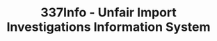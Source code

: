 ---
bigquery: https://console.cloud.google.com/bigquery?p=patents-public-data&d=usitc_investigations&page=dataset&project=sheets-management-319211
citation: US International Trade Commission 337Info Unfair Import Investigations Information
  System
contributors: US International Trade Comission
cost: None
description: US International Trade Commission 337Info Unfair Import Investigations
  Information System contains data on investigations done under Section 337. Section
  337 declares the infringement of certain statutory intellectual property rights
  and other forms of unfair competition in import trade to be unlawful practices.
  Most Section 337 investigations involve allegations of patent or registered trademark
  infringement.
documentation: FAQ and tutorial available on the site
last_edit: 04/07/2022, 01:49:00
location: https://pubapps2.usitc.gov/337external/
maintained_by: US International Trade Comission
schema_fields:
- lastUpdated
- finalDetNoViolation
- finalIdOnViolationDue
- internalRemand
- investigationTermDate
- markmanHearing
- teoIdIssueDate
- teoProceedingInvolved
- copyrightNumbers
- respondent
- gcAttorney
- currentActiveALJ
- issueDateOtherNonFinal
- teoReliefGranted
- scheduledEndDateEvidHear
- patentNumbers
- investigationNo
- dateOfPublicationFrNotice
- finalIdOnViolationIssue
- actualEndDateEvidHear
- cafcAppeals
- id
- docketNo
- dateComplaintFiled
- teoIdDueDate
- dateCreated
- invUnfairAct
- ouiiAttorney
- endDateMarkmanHearing
- currentStatus
- actualStartDateEvidHear
- patentNumber
- finalDetViolation
- title
- aljAssigned
- startDateMarkmanHearing
- publication_number
- ouiiParticipation
- scheduledStartDateEvidHear
- complainant
- htsNumbers
- targetDate
- investigationType
- trademarkNumbers
shortname: unfair_import_investigations
tags:
- import
- legal
- trade
timeframe: 2008-2021 (prior to 2008 downloadable as a JSON file)
title: 337Info - Unfair Import Investigations Information System
uuid: 2721f5ec-e599-4890-9265-9706719fc71e
---